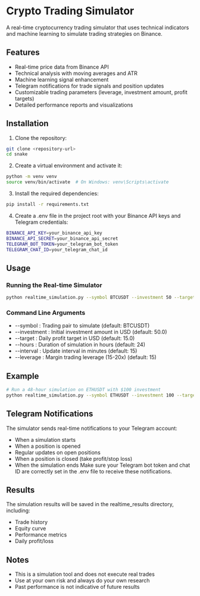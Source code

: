 # Crypto Trading Simulator

A real-time cryptocurrency trading simulator that uses technical indicators and machine learning to simulate trading strategies on Binance.

## Features

- Real-time price data from Binance API
- Technical analysis with moving averages and ATR
- Machine learning signal enhancement
- Telegram notifications for trade signals and position updates
- Customizable trading parameters (leverage, investment amount, profit targets)
- Detailed performance reports and visualizations

## Installation

1. Clone the repository:

```bash
git clone <repository-url>
cd snake
```
2. Create a virtual environment and activate it:
```bash
python -m venv venv
source venv/bin/activate  # On Windows: venv\Scripts\activate
```

3. Install the required dependencies:
```bash
pip install -r requirements.txt
```

4. Create a .env file in the project root with your Binance API keys and Telegram credentials:
```bash
BINANCE_API_KEY=your_binance_api_key
BINANCE_API_SECRET=your_binance_api_secret
TELEGRAM_BOT_TOKEN=your_telegram_bot_token
TELEGRAM_CHAT_ID=your_telegram_chat_id
```

## Usage
### Running the Real-time Simulator
```bash
python realtime_simulation.py --symbol BTCUSDT --investment 50 --target 15 --hours 24 --interval 15 --leverage 15
 ```

### Command Line Arguments
- --symbol : Trading pair to simulate (default: BTCUSDT)
- --investment : Initial investment amount in USD (default: 50.0)
- --target : Daily profit target in USD (default: 15.0)
- --hours : Duration of simulation in hours (default: 24)
- --interval : Update interval in minutes (default: 15)
- --leverage : Margin trading leverage (15-20x) (default: 15)
## Example
```bash
# Run a 48-hour simulation on ETHUSDT with $100 investment
python realtime_simulation.py --symbol ETHUSDT --investment 100 --target 20 --hours 48 --interval 30 --leverage 20
```

## Telegram Notifications
The simulator sends real-time notifications to your Telegram account:

- When a simulation starts
- When a position is opened
- Regular updates on open positions
- When a position is closed (take profit/stop loss)
- When the simulation ends
Make sure your Telegram bot token and chat ID are correctly set in the .env file to receive these notifications.

## Results
The simulation results will be saved in the realtime_results directory, including:

- Trade history
- Equity curve
- Performance metrics
- Daily profit/loss
## Notes
- This is a simulation tool and does not execute real trades
- Use at your own risk and always do your own research
- Past performance is not indicative of future results